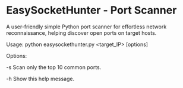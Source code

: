 # EasySocketHunter - Port Scanner
A user-friendly simple Python port scanner for effortless network reconnaissance, helping discover open ports on target hosts.

Usage: python easysockethunter.py <target_IP> [options]

Options:

-s   Scan only the top 10 common ports.

-h   Show this help message.
